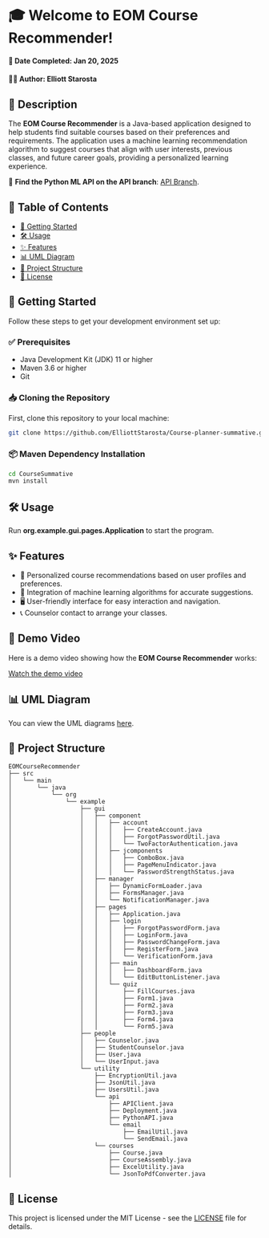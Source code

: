 # 🎓 Welcome to EOM Course Recommender!



#### 📅 Date Completed: Jan 20, 2025

#### 👨‍💻 Author: Elliott Starosta

## 📌 Description

The **EOM Course Recommender** is a Java-based application designed to help students find suitable courses based on their preferences and requirements. The application uses a machine learning recommendation algorithm to suggest courses that align with user interests, previous classes, and future career goals, providing a personalized learning experience.

🔗 **Find the Python ML API on the API branch**: [API Branch](https://github.com/ElliottStarosta/Course-planner-summative/tree/API).

## 📜 Table of Contents

- [🚀 Getting Started](#-getting-started)
- [🛠️ Usage](#-usage)
- [✨ Features](#-features)
- [📊 UML Diagram](#-uml-diagram)
- [📂 Project Structure](#-project-structure)
- [📜 License](#-license)

## 🚀 Getting Started

Follow these steps to get your development environment set up:

### ✅ Prerequisites

- Java Development Kit (JDK) 11 or higher
- Maven 3.6 or higher
- Git

### 📥 Cloning the Repository

First, clone this repository to your local machine:

```bash
git clone https://github.com/ElliottStarosta/Course-planner-summative.git
```

### 📦 Maven Dependency Installation

```bash
cd CourseSummative
mvn install
```

## 🛠️ Usage

Run **org.example.gui.pages.Application** to start the program.

## ✨ Features

- 🎯 Personalized course recommendations based on user profiles and preferences.
- 🤖 Integration of machine learning algorithms for accurate suggestions.
- 🖥️ User-friendly interface for easy interaction and navigation.
- 📞 Counselor contact to arrange your classes.

## 🎥 Demo Video

Here is a demo video showing how the **EOM Course Recommender** works:

[Watch the demo video](https://drive.google.com/drive/u/3/folders/1Co_HhtkVjdCwb4H6XKH_bHVVDBRkJkog)


## 📊 UML Diagram

You can view the UML diagrams [here](https://docs.google.com/document/d/1RnHR5U51fuQDec1-17yL2D_yQI_z8zwKZ3HttHLKJSo/edit?usp=sharing).

## 📂 Project Structure

```
EOMCourseRecommender
├── src
│   └── main
│       └── java
│           └── org
│               └── example
│                   ├── gui
│                   │   ├── component
│                   │   │   ├── account
│                   │   │   │   ├── CreateAccount.java
│                   │   │   │   ├── ForgotPasswordUtil.java
│                   │   │   │   └── TwoFactorAuthentication.java
│                   │   │   ├── jcomponents
│                   │   │   │   ├── ComboBox.java
│                   │   │   │   ├── PageMenuIndicator.java
│                   │   │   │   └── PasswordStrengthStatus.java
│                   │   ├── manager
│                   │   │   ├── DynamicFormLoader.java
│                   │   │   ├── FormsManager.java
│                   │   │   └── NotificationManager.java
│                   │   ├── pages
│                   │   │   ├── Application.java
│                   │   │   ├── login
│                   │   │   │   ├── ForgotPasswordForm.java
│                   │   │   │   ├── LoginForm.java
│                   │   │   │   ├── PasswordChangeForm.java
│                   │   │   │   ├── RegisterForm.java
│                   │   │   │   └── VerificationForm.java
│                   │   │   ├── main
│                   │   │   │   ├── DashboardForm.java
│                   │   │   │   └── EditButtonListener.java
│                   │   │   └── quiz
│                   │   │       ├── FillCourses.java
│                   │   │       ├── Form1.java
│                   │   │       ├── Form2.java
│                   │   │       ├── Form3.java
│                   │   │       ├── Form4.java
│                   │   │       └── Form5.java
│                   ├── people
│                   │   ├── Counselor.java
│                   │   ├── StudentCounselor.java
│                   │   ├── User.java
│                   │   └── UserInput.java
│                   └── utility
│                       ├── EncryptionUtil.java
│                       ├── JsonUtil.java
│                       ├── UsersUtil.java
│                       └── api
│                           ├── APIClient.java
│                           ├── Deployment.java
│                           ├── PythonAPI.java
│                           └── email
│                               ├── EmailUtil.java
│                               └── SendEmail.java
│                       └── courses
│                           ├── Course.java
│                           ├── CourseAssembly.java
│                           ├── ExcelUtility.java
│                           └── JsonToPdfConverter.java
```

## 📜 License

This project is licensed under the MIT License - see the [LICENSE](LICENSE) file for details.
